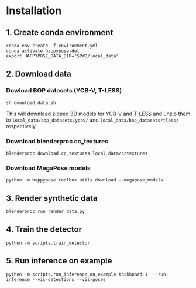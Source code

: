 # Installation

## 1. Create conda environment
```
conda env create -f environment.yml
conda activate happypose-det
export HAPPYPOSE_DATA_DIR="$PWD/local_data"
```

## 2. Download data
### Dowload BOP datasets (YCB-V, T-LESS)
```
sh download_data.sh
```
This will download zipped 3D models for [YCB-V](https://huggingface.co/datasets/bop-benchmark/datasets/resolve/main/ycbv/ycbv_models.zip) and [T-LESS](https://huggingface.co/datasets/bop-benchmark/datasets/resolve/main/tless/tless_models.zip) and unzip them to `local_data/bop_datasets/ycbv/` and `local_data/bop_datasets/tless/` respectively.

### Download blenderproc cc_textures
```
blenderproc download cc_textures local_data/cctextures
```

### Download MegaPose models
```
python -m happypose.toolbox.utils.download --megapose_models
```

## 3. Render synthetic data
```
blenderproc run render_data.py
```

## 4. Train the detector
```
python -m scripts.train_detector
```

## 5. Run inference on example
```
python -m scripts.run_inference_on_example taskboard-1  --run-inference --vis-detections --vis-poses
```